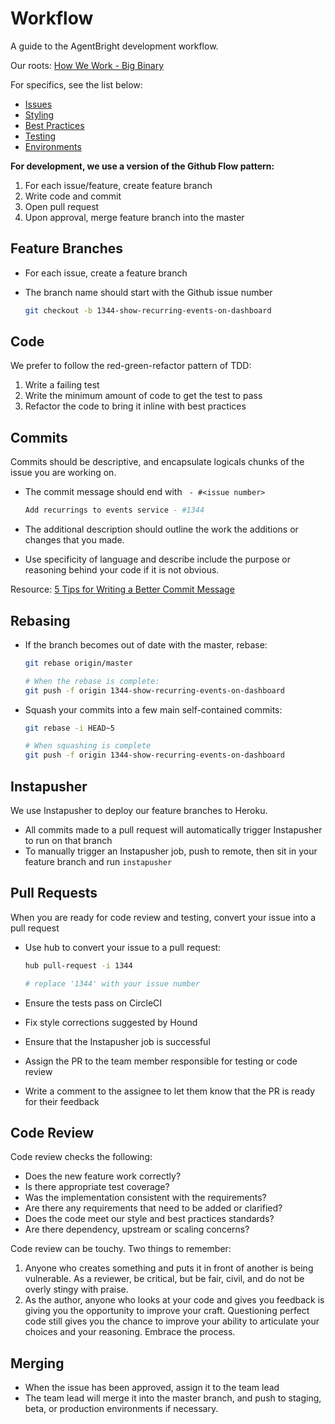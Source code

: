 Workflow
========

A guide to the AgentBright development workflow.

Our roots: [How We Work - Big Binary](http://how-we-work.bigbinary.com/)

For specifics, see the list below:

* [Issues](/workflow/issues)
* [Styling](/workflow/styling)
* [Best Practices](/workflow/best-practices)
* [Testing](/workflow/testing)
* [Environments](/workflow/environments)


**For development, we use a version of the Github Flow pattern:**

1. For each issue/feature, create feature branch
2. Write code and commit
3. Open pull request
4. Upon approval, merge feature branch into the master

Feature Branches
----------------

* For each issue, create a feature branch
* The branch name should start with the Github issue number

  ```sh
  git checkout -b 1344-show-recurring-events-on-dashboard
  ```

Code
----

We prefer to follow the red-green-refactor pattern of TDD:

1. Write a failing test
2. Write the minimum amount of code to get the test to pass
3. Refactor the code to bring it inline with best practices

Commits
-------

Commits should be descriptive, and encapsulate logicals chunks
of the issue you are working on.

* The commit message should end with ` - #<issue number>`

  ```sh
  Add recurrings to events service - #1344
  ```

* The additional description should outline the work the additions
  or changes that you made.
* Use specificity of language and describe include the purpose or
  reasoning behind your code if it is not obvious.

Resource: [5 Tips for Writing a Better Commit Message](https://robots.thoughtbot.com/5-useful-tips-for-a-better-commit-message)

Rebasing
--------

* If the branch becomes out of date with the master, rebase:

  ```sh
  git rebase origin/master
  
  # When the rebase is complete:
  git push -f origin 1344-show-recurring-events-on-dashboard
  ```

* Squash your commits into a few main self-contained commits:

  ```sh
  git rebase -i HEAD~5
  
  # When squashing is complete
  git push -f origin 1344-show-recurring-events-on-dashboard
  ```

Instapusher
-----------

We use Instapusher to deploy our feature branches to Heroku.

* All commits made to a pull request will automatically trigger
  Instapusher to run on that branch
* To manually trigger an Instapusher job, push to remote, then
  sit in your feature branch and run `instapusher`

Pull Requests
-------------

When you are ready for code review and testing, convert your
issue into a pull request

* Use hub to convert your issue to a pull request:

  ```sh
  hub pull-request -i 1344
  
  # replace '1344' with your issue number
  ```

* Ensure the tests pass on CircleCI
* Fix style corrections suggested by Hound
* Ensure that the Instapusher job is successful
* Assign the PR to the team member responsible for testing or
  code review
* Write a comment to the assignee to let them know that the
  PR is ready for their feedback

Code Review
-----------

Code review checks the following:

* Does the new feature work correctly?
* Is there appropriate test coverage?
* Was the implementation consistent with the requirements?
* Are there any requirements that need to be added or clarified?
* Does the code meet our style and best practices standards?
* Are there dependency, upstream or scaling concerns?

Code review can be touchy. Two things to remember:

1. Anyone who creates something and puts it in front of another is
   being vulnerable. As a reviewer, be critical, but be fair, civil,
   and do not be overly stingy with praise.
2. As the author, anyone who looks at your code and gives you feedback
   is giving you the opportunity to improve your craft. Questioning perfect
   code still gives you the chance to improve your ability to articulate your
   choices and your reasoning. Embrace the process.
   
Merging
-------

* When the issue has been approved, assign it to the team lead
* The team lead will merge it into the master branch, and push to staging,
  beta, or production environments if necessary.
